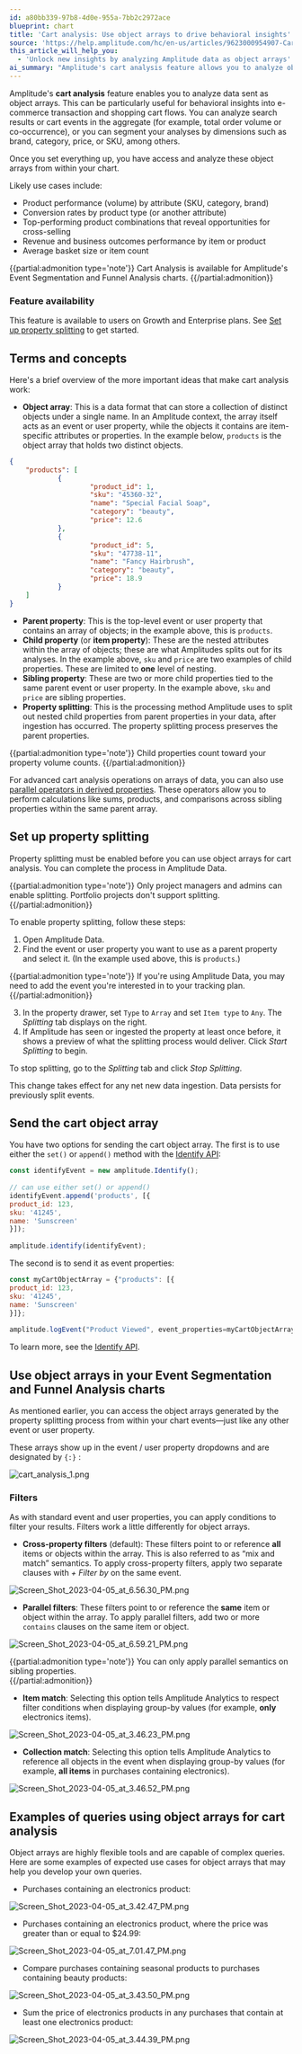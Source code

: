 ```yaml
---
id: a80bb339-97b8-4d0e-955a-7bb2c2972ace
blueprint: chart
title: 'Cart analysis: Use object arrays to drive behavioral insights'
source: 'https://help.amplitude.com/hc/en-us/articles/9623000954907-Cart-analysis-Use-object-arrays-to-drive-behavioral-insights'
this_article_will_help_you:
  - 'Unlock new insights by analyzing Amplitude data as object arrays'
ai_summary: "Amplitude's cart analysis feature allows you to analyze object arrays for insights into e-commerce transactions. You can analyze data in aggregate or segment it by dimensions like brand, category, or price. This feature is available on Growth and Enterprise plans. To use it, set up property splitting in Amplitude Data. You can send the cart object array using the Identify API or event properties. Once set up, access and analyze the arrays in your Event Segmentation and Funnel Analysis charts. Apply filters like cross-property and parallel filters for detailed analysis. Object arrays enable complex queries for cart analysis."
---
```

Amplitude's **cart analysis** feature enables you to analyze data sent as object arrays. This can be particularly useful for behavioral insights into e-commerce transaction and shopping cart flows. You can analyze search results or cart events in the aggregate (for example, total order volume or co-occurrence), or you can segment your analyses by dimensions such as brand, category, price, or SKU, among others.

Once you set everything up, you have access and analyze these object arrays from within your chart. 

Likely use cases include:

* Product performance (volume) by attribute (SKU, category, brand)
* Conversion rates by product type (or another attribute)
* Top-performing product combinations that reveal opportunities for cross-selling
* Revenue and business outcomes performance by item or product
* Average basket size or item count

{{partial:admonition type='note'}}
Cart Analysis is available for Amplitude's Event Segmentation and Funnel Analysis charts.
{{/partial:admonition}}

### Feature availability

This feature is available to users on Growth and Enterprise plans. See [Set up property splitting](#set-up-property-splitting) to get started. 

## Terms and concepts

Here's a brief overview of the more important ideas that make cart analysis work:

* **Object array**: This is a data format that can store a collection of distinct objects under a single name. In an Amplitude context, the array itself acts as an event or user property, while the objects it contains are item-specific attributes or properties. In the example below, `products` is the object array that holds two distinct objects.

```json
{
	"products": [
			{
					"product_id": 1,
					"sku": "45360-32",
					"name": "Special Facial Soap",
					"category": "beauty",
					"price": 12.6
			},
			{
					"product_id": 5,
					"sku": "47738-11",
					"name": "Fancy Hairbrush",
					"category": "beauty",
					"price": 18.9
			}
	]
}
```

* **Parent property**: This is the top-level event or user property that contains an array of objects; in the example above, this is `products`.
* **Child property** (or **item property**): These are the nested attributes within the array of objects; these are what Amplitudes splits out for its analyses. In the example above, `sku` and `price` are two examples of child properties. These are limited to **one** level of nesting.
* **Sibling property**: These are two or more child properties tied to the same parent event or user property. In the example above, `sku` and `price` are sibling properties.
* **Property splitting**: This is the processing method Amplitude uses to split out nested child properties from parent properties in your data, after ingestion has occurred. The property splitting process preserves the parent properties.  
  
{{partial:admonition type='note'}}
Child properties count toward your property volume counts.
{{/partial:admonition}}

For advanced cart analysis operations on arrays of data, you can also use [parallel operators in derived properties](/docs/data/derived-properties#parallel-operators). These operators allow you to perform calculations like sums, products, and comparisons across sibling properties within the same parent array.

## Set up property splitting

Property splitting must be enabled before you can use object arrays for cart analysis. You can complete the process in Amplitude Data.

{{partial:admonition type='note'}}
Only project managers and admins can enable splitting. Portfolio projects don't support splitting.
{{/partial:admonition}}

To enable property splitting, follow these steps:

1. Open Amplitude Data.
2. Find the event or user property you want to use as a parent property and select it. (In the example used above, this is `products`.)  
  
  {{partial:admonition type='note'}}
  If you're using Amplitude Data, you may need to add the event you're interested in to your tracking plan.
  {{/partial:admonition}}

3. In the property drawer, set `Type` to `Array` and set `Item type` to `Any`. The *Splitting* tab displays on the right.
4. If Amplitude has seen or ingested the property at least once before, it shows a preview of what the splitting process would deliver. Click *Start Splitting* to begin.  
  
To stop splitting, go to the *Splitting* tab and click *Stop Splitting*.

This change takes effect for any net new data ingestion. Data persists for previously split events.

## Send the cart object array

You have two options for sending the cart object array. The first is to use either the `set()` or `append()` method with the [Identify API](/docs/apis/analytics/identify):

```js
const identifyEvent = new amplitude.Identify();  
  
// can use either set() or append()   
identifyEvent.append('products', [{  
product_id: 123,  
sku: '41245',  
name: 'Sunscreen'  
}]);  
  
amplitude.identify(identifyEvent);
```

The second is to send it as event properties:

```js
const myCartObjectArray = {"products": [{  
product_id: 123,  
sku: '41245',  
name: 'Sunscreen'   
}]};  
  
amplitude.logEvent("Product Viewed", event_properties=myCartObjectArray)
```

To learn more, see the [Identify API](/docs/apis/analytics/identify).

## Use object arrays in your Event Segmentation and Funnel Analysis charts

As mentioned earlier, you can access the object arrays generated by the property splitting process from within your chart events—just like any other event or user property.

These arrays show up in the event / user property dropdowns and are designated by `{:}` :

![cart_analysis_1.png](/docs/output/img/charts/cart-analysis-1-png.png)

### Filters

As with standard event and user properties, you can apply conditions to filter your results. Filters work a little differently for object arrays. 

* **Cross-property filters** (default): These filters point to or reference **all** items or objects within the array. This is also referred to as “mix and match” semantics. To apply cross-property filters, apply two separate clauses with *+ Filter by* on the same event.

![Screen_Shot_2023-04-05_at_6.56.30_PM.png](/docs/output/img/charts/screen-shot-2023-04-05-at-6-56-30-pm-png.png)

* **Parallel filters**: These filters point to or reference the **same** item or object within the array. To apply parallel filters, add two or more `contains` clauses on the same item or object.

![Screen_Shot_2023-04-05_at_6.59.21_PM.png](/docs/output/img/charts/screen-shot-2023-04-05-at-6-59-21-pm-png.png)  
  
{{partial:admonition type='note'}}
You can only apply parallel semantics on sibling properties.  
{{/partial:admonition}}

* **Item match**: Selecting this option tells Amplitude Analytics to respect filter conditions when displaying group-by values (for example, **only** electronics items).

![Screen_Shot_2023-04-05_at_3.46.23_PM.png](/docs/output/img/charts/screen-shot-2023-04-05-at-3-46-23-pm-png.png)

* **Collection match**: Selecting this option tells Amplitude Analytics to reference all objects in the event when displaying group-by values (for example, **all items** in purchases containing electronics).

![Screen_Shot_2023-04-05_at_3.46.52_PM.png](/docs/output/img/charts/screen-shot-2023-04-05-at-3-46-52-pm-png.png)

## Examples of queries using object arrays for cart analysis

Object arrays are highly flexible tools and are capable of complex queries. Here are some examples of expected use cases for object arrays that may help you develop your own queries.

* Purchases containing an electronics product:

![Screen_Shot_2023-04-05_at_3.42.47_PM.png](/docs/output/img/charts/screen-shot-2023-04-05-at-3-42-47-pm-png.png)

* Purchases containing an electronics product, where the price was greater than or equal to $24.99:

![Screen_Shot_2023-04-05_at_7.01.47_PM.png](/docs/output/img/charts/screen-shot-2023-04-05-at-7-01-47-pm-png.png)

* Compare purchases containing seasonal products to purchases containing beauty products:

![Screen_Shot_2023-04-05_at_3.43.50_PM.png](/docs/output/img/charts/screen-shot-2023-04-05-at-3-43-50-pm-png.png)

* Sum the price of electronics products in any purchases that contain at least one electronics product:

![Screen_Shot_2023-04-05_at_3.44.39_PM.png](/docs/output/img/charts/screen-shot-2023-04-05-at-3-44-39-pm-png.png)
